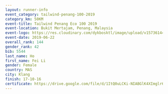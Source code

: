 ```yaml
--- 
layout: runner-info 
event_category: tailwind-penang-100-2019 
category_km: 50KM 
event-title: Tailwind Penang Eco 100 2019 
event-location: Bukit Mertajam, Penang, Malaysia 
event-logo: https://res.cloudinary.com/dykbosktl/image/upload/v1573614442/Logo/Logo_gqlzi3.jpg 
event-date: 2019-06-22 
overall_rank: 144
gender_rank: 42
bib: 5544
last_name: Ho
first_name: Fei Li
gender: Female
country: MAS
city: Klang
finish: 17-10-16
certificate: https://drive.google.com/file/d/1ItQ0uLCKi-NIABGlK4XImglr6W2vnCee/view?usp=sharing
--- 
```


